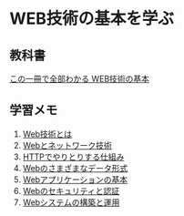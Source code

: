 # WEB技術の基本を学ぶ

## 教科書

[この一冊で全部わかる WEB技術の基本](https://www.sbcr.jp/products/4797388817.html)

## 学習メモ

1. [Web技術とは]()
2. [Webとネットワーク技術]()
3. [HTTPでやりとりする仕組み]()
4. [Webのさまざまなデータ形式]()
5. [Webアプリケーションの基本]()
6. [Webのセキュリティと認証]()
7. [Webシステムの構築と運用]()